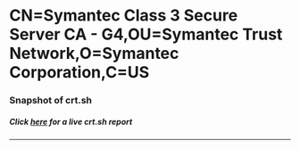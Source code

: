 # CN=Symantec Class 3 Secure Server CA - G4,OU=Symantec Trust Network,O=Symantec Corporation,C=US
### Snapshot of crt.sh
##### Click [here](https://crt.sh/?serial=0328163F61607764FE88B6E6025293EA) for a live crt.sh report

---
